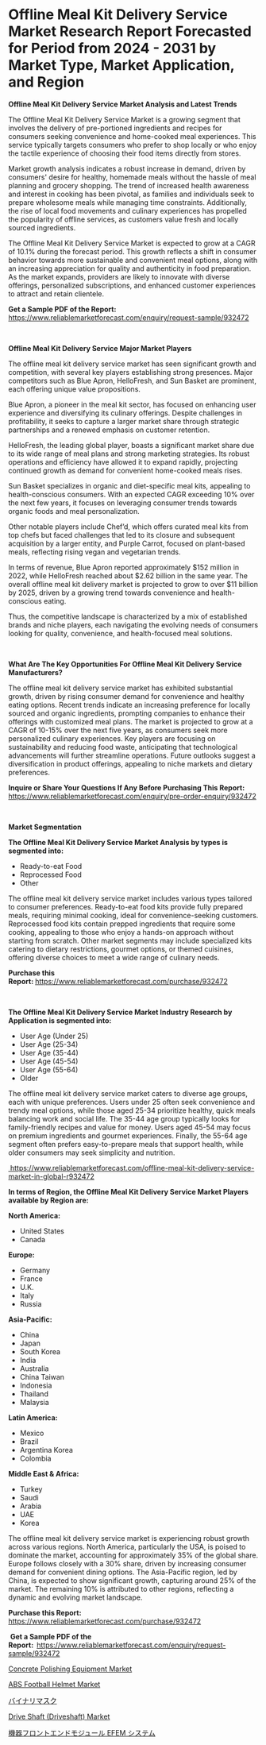<p><h1>Offline Meal Kit Delivery Service Market Research Report Forecasted for Period from 2024 -  2031 by Market Type, Market Application, and Region</h1></p><p><strong>Offline Meal Kit Delivery Service Market Analysis and Latest Trends</strong></p>
<p><p>The Offline Meal Kit Delivery Service Market is a growing segment that involves the delivery of pre-portioned ingredients and recipes for consumers seeking convenience and home-cooked meal experiences. This service typically targets consumers who prefer to shop locally or who enjoy the tactile experience of choosing their food items directly from stores. </p><p>Market growth analysis indicates a robust increase in demand, driven by consumers' desire for healthy, homemade meals without the hassle of meal planning and grocery shopping. The trend of increased health awareness and interest in cooking has been pivotal, as families and individuals seek to prepare wholesome meals while managing time constraints. Additionally, the rise of local food movements and culinary experiences has propelled the popularity of offline services, as customers value fresh and locally sourced ingredients.</p><p>The Offline Meal Kit Delivery Service Market is expected to grow at a CAGR of 10.1% during the forecast period. This growth reflects a shift in consumer behavior towards more sustainable and convenient meal options, along with an increasing appreciation for quality and authenticity in food preparation. As the market expands, providers are likely to innovate with diverse offerings, personalized subscriptions, and enhanced customer experiences to attract and retain clientele.</p></p>
<p><strong>Get a Sample PDF of the Report:&nbsp;</strong> <a href="https://www.reliablemarketforecast.com/enquiry/request-sample/932472">https://www.reliablemarketforecast.com/enquiry/request-sample/932472</a></p>
<p>&nbsp;</p>
<p><strong>Offline Meal Kit Delivery Service Major Market Players</strong></p>
<p><p>The offline meal kit delivery service market has seen significant growth and competition, with several key players establishing strong presences. Major competitors such as Blue Apron, HelloFresh, and Sun Basket are prominent, each offering unique value propositions.</p><p>Blue Apron, a pioneer in the meal kit sector, has focused on enhancing user experience and diversifying its culinary offerings. Despite challenges in profitability, it seeks to capture a larger market share through strategic partnerships and a renewed emphasis on customer retention.</p><p>HelloFresh, the leading global player, boasts a significant market share due to its wide range of meal plans and strong marketing strategies. Its robust operations and efficiency have allowed it to expand rapidly, projecting continued growth as demand for convenient home-cooked meals rises.</p><p>Sun Basket specializes in organic and diet-specific meal kits, appealing to health-conscious consumers. With an expected CAGR exceeding 10% over the next few years, it focuses on leveraging consumer trends towards organic foods and meal personalization.</p><p>Other notable players include Chef’d, which offers curated meal kits from top chefs but faced challenges that led to its closure and subsequent acquisition by a larger entity, and Purple Carrot, focused on plant-based meals, reflecting rising vegan and vegetarian trends.</p><p>In terms of revenue, Blue Apron reported approximately $152 million in 2022, while HelloFresh reached about $2.62 billion in the same year. The overall offline meal kit delivery market is projected to grow to over $11 billion by 2025, driven by a growing trend towards convenience and health-conscious eating.</p><p>Thus, the competitive landscape is characterized by a mix of established brands and niche players, each navigating the evolving needs of consumers looking for quality, convenience, and health-focused meal solutions.</p></p>
<p>&nbsp;</p>
<p><strong>What Are The Key Opportunities For Offline Meal Kit Delivery Service Manufacturers?</strong></p>
<p><p>The offline meal kit delivery service market has exhibited substantial growth, driven by rising consumer demand for convenience and healthy eating options. Recent trends indicate an increasing preference for locally sourced and organic ingredients, prompting companies to enhance their offerings with customized meal plans. The market is projected to grow at a CAGR of 10-15% over the next five years, as consumers seek more personalized culinary experiences. Key players are focusing on sustainability and reducing food waste, anticipating that technological advancements will further streamline operations. Future outlooks suggest a diversification in product offerings, appealing to niche markets and dietary preferences.</p></p>
<p><strong>Inquire or Share Your Questions If Any Before Purchasing This Report:</strong> <a href="https://www.reliablemarketforecast.com/enquiry/pre-order-enquiry/932472">https://www.reliablemarketforecast.com/enquiry/pre-order-enquiry/932472</a></p>
<p>&nbsp;</p>
<p><strong>Market Segmentation</strong></p>
<p><strong>The Offline Meal Kit Delivery Service Market Analysis by types is segmented into:</strong></p>
<p><ul><li>Ready-to-eat Food</li><li>Reprocessed Food</li><li>Other</li></ul></p>
<p><p>The offline meal kit delivery service market includes various types tailored to consumer preferences. Ready-to-eat food kits provide fully prepared meals, requiring minimal cooking, ideal for convenience-seeking customers. Reprocessed food kits contain prepped ingredients that require some cooking, appealing to those who enjoy a hands-on approach without starting from scratch. Other market segments may include specialized kits catering to dietary restrictions, gourmet options, or themed cuisines, offering diverse choices to meet a wide range of culinary needs.</p></p>
<p><strong>Purchase this Report:&nbsp;</strong><a href="https://www.reliablemarketforecast.com/purchase/932472">https://www.reliablemarketforecast.com/purchase/932472</a></p>
<p>&nbsp;</p>
<p><strong>The Offline Meal Kit Delivery Service Market Industry Research by Application is segmented into:</strong></p>
<p><ul><li>User Age (Under 25)</li><li>User Age (25-34)</li><li>User Age (35-44)</li><li>User Age (45-54)</li><li>User Age (55-64)</li><li>Older</li></ul></p>
<p><p>The offline meal kit delivery service market caters to diverse age groups, each with unique preferences. Users under 25 often seek convenience and trendy meal options, while those aged 25-34 prioritize healthy, quick meals balancing work and social life. The 35-44 age group typically looks for family-friendly recipes and value for money. Users aged 45-54 may focus on premium ingredients and gourmet experiences. Finally, the 55-64 age segment often prefers easy-to-prepare meals that support health, while older consumers may seek simplicity and nutrition.</p></p>
<p><a href="https://www.reliablemarketforecast.com/offline-meal-kit-delivery-service-market-in-global-r932472">&nbsp;https://www.reliablemarketforecast.com/offline-meal-kit-delivery-service-market-in-global-r932472</a></p>
<p><strong>In terms of Region, the Offline Meal Kit Delivery Service Market Players available by Region are:</strong></p>
<p>
    <p> <strong> North America: </strong>
        <ul>
            <li>United States</li>
            <li>Canada</li>
        </ul>
        </p> 
    <p> <strong> Europe: </strong>
        <ul>
            <li>Germany</li>
            <li>France</li>
            <li>U.K.</li>
            <li>Italy</li>
            <li>Russia</li>
        </ul>
        </p> 
    <p> <strong> Asia-Pacific: </strong>
        <ul>
            <li>China</li>
            <li>Japan</li>
            <li>South Korea</li>
            <li>India</li>
            <li>Australia</li>
            <li>China Taiwan</li>
            <li>Indonesia</li>
            <li>Thailand</li>
            <li>Malaysia</li>
        </ul>
        </p> 
    <p> <strong> Latin America: </strong>
        <ul>
            <li>Mexico</li>
            <li>Brazil</li>
            <li>Argentina Korea</li>
            <li>Colombia</li>
        </ul>
        </p> 
    <p> <strong> Middle East & Africa: </strong>
        <ul>
            <li>Turkey</li>
            <li>Saudi</li>
            <li>Arabia</li>
            <li>UAE</li>
            <li>Korea</li>
        </ul>
    </p>
    </p>
<p><p>The offline meal kit delivery service market is experiencing robust growth across various regions. North America, particularly the USA, is poised to dominate the market, accounting for approximately 35% of the global share. Europe follows closely with a 30% share, driven by increasing consumer demand for convenient dining options. The Asia-Pacific region, led by China, is expected to show significant growth, capturing around 25% of the market. The remaining 10% is attributed to other regions, reflecting a dynamic and evolving market landscape.</p></p>
<p><strong>Purchase this Report: </strong><a href="https://www.reliablemarketforecast.com/purchase/932472">https://www.reliablemarketforecast.com/purchase/932472</a></p>
<p>&nbsp;<strong>Get a Sample PDF of the Report:&nbsp;&nbsp;</strong><a href="https://www.reliablemarketforecast.com/enquiry/request-sample/932472">https://www.reliablemarketforecast.com/enquiry/request-sample/932472</a></p>
<p><strong></strong></p>
<p><p><a href="https://www.linkedin.com/pulse/global-concrete-polishing-equipment-market-focus-application-wuzpe?trackingId=TT9mO6gHSVKDgIaOSDc5Ag%3D%3D">Concrete Polishing Equipment Market</a></p><p><a href="https://github.com/ashepherd82/Market-Research-Report-List-6/blob/main/abs-football-helmet-market.md">ABS Football Helmet Market</a></p><p><a href="https://medium.com/@tubbs463/binary-masks-market-%E3%81%AE%E3%82%B0%E3%83%AD%E3%83%BC%E3%83%90%E3%83%AB%E5%B8%82%E5%A0%B4%E6%A6%82%E8%A6%81%E3%81%AF-%E4%B8%96%E7%95%8C%E3%81%8A%E3%82%88%E3%81%B3%E4%B8%BB%E8%A6%81%E5%B8%82%E5%A0%B4%E3%81%AB%E3%81%8A%E3%81%91%E3%82%8B%E6%A5%AD%E7%95%8C%E3%81%AB%E5%BD%B1%E9%9F%BF%E3%82%92%E4%B8%8E%E3%81%88%E3%82%8B%E4%B8%BB%E8%A6%81%E3%81%AA%E3%83%88%E3%83%AC%E3%83%B3%E3%83%89%E3%81%AB%E3%81%A4%E3%81%84%E3%81%A6-%E7%8B%AC%E8%87%AA%E3%81%AE%E8%A6%96%E7%82%B9%E3%82%92%E6%8F%90%E4%BE%9B%E3%81%97%E3%81%BE%E3%81%99-2d7657924fa0">バイナリマスク</a></p><p><a href="https://issuu.com/reportprime-2/docs/drive-shaft-driveshaft-market-size-_3b5e9e71d0e8ce">Drive Shaft (Driveshaft) Market</a></p><p><a href="https://medium.com/@tubbs463/%E3%82%B0%E3%83%AD%E3%83%BC%E3%83%90%E3%83%AB%E8%A8%AD%E5%82%99%E3%83%95%E3%83%AD%E3%83%B3%E3%83%88%E3%82%A8%E3%83%B3%E3%83%89%E3%83%A2%E3%82%B8%E3%83%A5%E3%83%BC%E3%83%AB-efem-%E3%82%B7%E3%82%B9%E3%83%86%E3%83%A0%E6%A5%AD%E7%95%8C%E5%88%86%E6%9E%90%E3%83%AC%E3%83%9D%E3%83%BC%E3%83%88-%E8%A8%AD%E5%82%99%E3%83%95%E3%83%AD%E3%83%B3%E3%83%88%E3%82%A8%E3%83%B3%E3%83%89%E3%83%A2%E3%82%B8%E3%83%A5%E3%83%BC%E3%83%AB-efem-%E3%82%B7%E3%82%B9%E3%83%86%E3%83%A0%E5%B8%82%E5%A0%B4%E3%81%AE%E8%A6%8F%E6%A8%A1-%E3%82%B7%E3%82%A7%E3%82%A2-%E3%82%BF%E3%82%A4%E3%83%97-2-foup%E3%83%AF%E3%82%A4%E3%83%89-3-foup%E3%83%AF%E3%82%A4%E3%83%89-4-4f0378ce7839">機器フロントエンドモジュール EFEM システム</a></p></p>